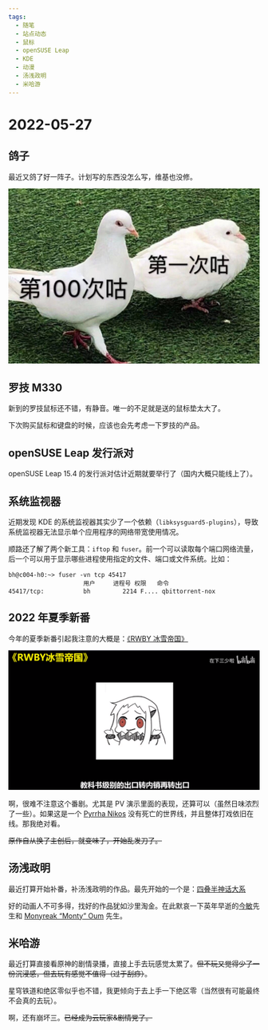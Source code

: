 ```yaml
---
tags:
  - 随笔
  - 站点动态
  - 鼠标
  - openSUSE Leap
  - KDE
  - 动漫
  - 汤浅政明
  - 米哈游
---
```


# 2022-05-27

## 鸽子

最近又鸽了好一阵子。计划写的东西没怎么写，维基也没修。

![01](./images/2022-05/gezi-01.jpg)

## 罗技 M330

新到的罗技鼠标还不错，有静音。唯一的不足就是送的鼠标垫太大了。

下次购买鼠标和键盘的时候，应该也会先考虑一下罗技的产品。

## openSUSE Leap 发行派对

openSUSE Leap 15.4 的发行派对估计近期就要举行了（国内大概只能线上了）。

## 系统监视器

近期发现 KDE 的系统监视器其实少了一个依赖（`libksysguard5-plugins`），导致系统监视器无法显示单个应用程序的网络带宽使用情况。

顺路还了解了两个新工具：`iftop` 和 `fuser`。前一个可以读取每个端口网络流量，后一个可以用于显示哪些进程使用指定的文件、端口或文件系统。比如：

```shell
bh@c004-h0:~> fuser -vn tcp 45417
                     用户     进程号 权限   命令
45417/tcp:           bh         2214 F.... qbittorrent-nox
```

## 2022 年夏季新番

今年的夏季新番引起我注意的大概是：[《RWBY 冰雪帝国》](https://zh.moegirl.org.cn/RWBY_%E5%86%B0%E9%9B%AA%E5%B8%9D%E5%9B%BD)

![02](./images/2022-05/Screenshot_20220526_194707.png)

啊，很难不注意这个番剧。尤其是 PV 演示里面的表现，还算可以（虽然日味浓烈了一些）。如果这是一个 [Pyrrha Nikos](https://zh.moegirl.org.cn/Pyrrha_Nikos) 没有死亡的世界线，并且整体打戏依旧在线。那我绝对看。

<del>原作自从换了主创后，就变味了，开始乱发刀了。</del>

## 汤浅政明

最近打算开始补番，补汤浅政明的作品。最先开始的一个是：[四叠半神话大系](https://zh.wikipedia.org/zh-cn/%E5%9B%9B%E7%96%8A%E5%8D%8A%E7%A5%9E%E8%A9%B1%E5%A4%A7%E7%B3%BB)

好的动画人不可多得，找好的作品犹如沙里淘金。在此默哀一下英年早逝的[今敏](https://zh.wikipedia.org/wiki/%E4%BB%8A%E6%95%8F)先生和 [Monyreak “Monty” Oum](https://zh.wikipedia.org/wiki/%E8%92%99%E6%8F%90%C2%B7%E6%AD%90%E4%BC%8D) 先生。

## 米哈游

最近打算直接看原神的剧情录播，直接上手去玩感觉太累了。<del>但不玩又觉得少了一份沉浸感，但去玩有感觉不值得（过于刮痧）</del>。

星穹铁道和绝区零似乎也不错，我更倾向于去上手一下绝区零（当然很有可能最终不会真的去玩）。

啊，还有崩坏三。<del>已经成为云玩家&剧情党了。</del>